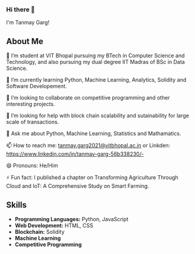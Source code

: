 ### Hi there 👋

I'm Tanmay Garg!

## About Me
🔭 I’m student at VIT Bhopal pursuing my BTech in Computer Science and Technology, and also pursuing my dual degree IIT Madras of BSc in Data Science.

🌱 I’m currently learning Python, Machine Learning, Analytics, Solidity and Software Developement.

👯 I’m looking to collaborate on competitive programming and other interesting projects.

🤔 I’m looking for help with block chain scalability and sutainability for large scale of transactions.

💬 Ask me about Python, Machine Learning, Statistics and Mathamatics.

📫 How to reach me: tanmay.garg2021@vitbhopal.ac.in or Linkden: https://www.linkedin.com/in/tanmay-garg-56b338230/-

😄 Pronouns: He/Him

⚡ Fun fact: I published a chapter on Transforming Agriculture Through Cloud and IoT: A Comprehensive Study on Smart Farming.

## Skills

- **Programming Languages:** Python, JavaScript
- **Web Development:** HTML, CSS
- **Blockchain:** Solidity
- **Machine Learning**
- **Competitive Programming**
